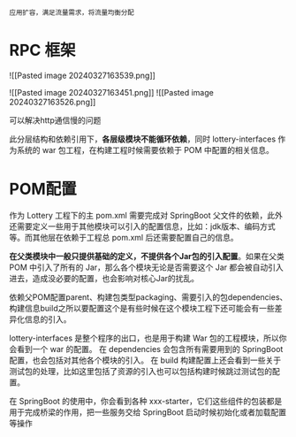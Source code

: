 	应用扩容，满足流量需求，将流量均衡分配
# RPC 框架

![[Pasted image 20240327163539.png]]

![[Pasted image 20240327163451.png]]
![[Pasted image 20240327163526.png]]

可以解决http通信慢的问题

此分层结构和依赖引用下，**各层级模块不能循环依赖**，同时 lottery-interfaces 作为系统的 war 包工程，在构建工程时候需要依赖于 POM 中配置的相关信息。

# POM配置

作为 Lottery 工程下的主 pom.xml 需要完成对 SpringBoot 父文件的依赖，此外还需要定义一些用于其他模块可以引入的配置信息，比如：jdk版本、编码方式等。而其他层在依赖于工程总 pom.xml 后还需要配置自己的信息。

**在父类模块中一般只提供基础的定义，不提供各个Jar包的引入配置**。如果在父类 POM 中引入了所有的 Jar，那么各个模块无论是否需要这个 Jar 都会被自动引入进去，造成没必要的配置，也会影响对核心Jar的扰乱。

依赖父POM配置parent、构建包类型packaging、需要引入的包dependencies、构建信息build之所以要配置这个是有些时候在这个模块工程下还可能会有一些差异化信息的引入。

lottery-interfaces 是整个程序的出口，也是用于构建 War 包的工程模块，所以你会看到一个 <packaging>war</packaging> 的配置。
在 dependencies 会包含所有需要用到的 SpringBoot 配置，也会包括对其他各个模块的引入。
在 build 构建配置上还会看到一些关于测试包的处理，比如这里包括了资源的引入也可以包括构建时候跳过测试包的配置。

在 SpringBoot 的使用中，你会看到各种 xxx-starter，它们这些组件的包装都是用于完成桥梁的作用，把一些服务交给 SpringBoot 启动时候初始化或者加载配置等操作
